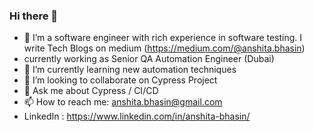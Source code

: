 ### Hi there 👋


- 🔭 I’m a software engineer with rich experience in software testing. I write Tech Blogs on medium (https://medium.com/@anshita.bhasin)
-  currently working as Senior QA Automation Engineer (Dubai)
- 🌱 I’m currently learning new automation techniques
- 👯 I’m looking to collaborate on Cypress Project
- 💬 Ask me about Cypress / CI/CD
- 📫 How to reach me: anshita.bhasin@gmail.com
- LinkedIn : https://www.linkedin.com/in/anshita-bhasin/
